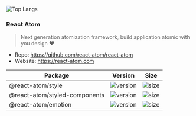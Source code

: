 ![Top Langs](https://github-readme-stats.vercel.app/api/top-langs/?username=godtail&layout=compact)

### React Atom

> Next generation atomization framework, build application atomic with you design ❤

- Repo: https://github.com/react-atom/react-atom
- Website: https://react-atom.com

|Package|Version|Size|
|-|-|-|
|@react-atom/style|![version](https://img.shields.io/npm/v/@react-atom/style)|![size](https://img.shields.io/bundlephobia/minzip/@react-atom/style)|
|@react-atom/styled-components|![version](https://img.shields.io/npm/v/@react-atom/styled-components)|![size](https://img.shields.io/bundlephobia/minzip/@react-atom/styled-components)|
|@react-atom/emotion|![version](https://img.shields.io/npm/v/@react-atom/emotion)|![size](https://img.shields.io/bundlephobia/minzip/@react-atom/emotion)|


